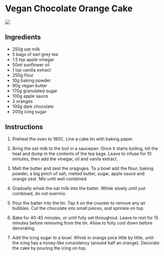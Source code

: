 # Vegan Chocolate Orange Cake
![](https://i0.wp.com/tastebotanical.com/wp-content/uploads/2019/03/Earl-Grey-Cake-1a.jpg?w=569&ssl=1)

## Ingredients
- 250g oat milk
- 5 bags of earl grey tea
- 1.5 tsp apple vinegar
- 50ml sunflower oil
- 1 tsp vanilla extract
- 250g flour
- 10g baking powder
- 90g vegan butter
- 170g granulated sugar
- 100g apple sauce
- 2 oranges
- 100g dark chocolate
- 200g icing sugar

## Instructions
1. Preheat the oven to 180C.
   Line a cake tin with baking paper.

2. Bring the oat milk to the boil in a saucepan.
   Once it starts boiling, kill the heat and dump in the contents of the tea bags.
   Leave to infuse for 10 minutes, then add the vinegar, oil and vanila extract.

3. Melt the butter and zest the oragnges.
   To a bowl add the flour, baking powder, a big pinch of salt, melted butter, sugar, apple sauce and orange zest.
   Mix until well combined.

4. Gradually whisk the oat milk into the batter.
   Whisk slowly until just combined, do not overmix.

5. Pour the batter into the tin.
   Tap it on the counter to remove any air bubbles.
   Cut the chocolate into small pieces, and sprinkle on top.

6. Bake for 40-45 minutes, or until fully set throughout.
   Leave to rest for 15 minutes before removing from the tin.
   Allow to fully cool down before decorating.

7. Add the icing sugar to a bowl.
   Whisk in orange juice little by little, until the icing has a honey-like consistency (around half an orange).
   Decorate the cake by pouring the icing on top.

